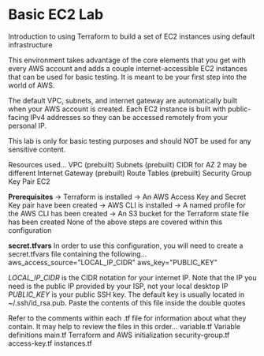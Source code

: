 # Basic EC2 Lab
Introduction to using Terraform to build a set of EC2 instances using default infrastructure

This environment takes advantage of the core elements that you get with every AWS account and adds a couple internet-accessible EC2 instances that can be used for basic testing. It is meant to be your first step into the world of AWS.

The default VPC, subnets, and internet gateway are automatically built when your AWS account is created. Each EC2 instance is built with public-facing IPv4 addresses so they can be accessed remotely from your personal IP.

This lab is only for basic testing purposes and should NOT be used for any sensitive content.

Resources used…
    VPC (prebuilt)
    Subnets (prebuilt)
        CIDR for AZ 2 may be different
    Internet Gateway (prebuilt)
    Route Tables (prebuilt)
    Security Group
    Key Pair
    EC2


****Prerequisites****
-> Terraform is installed
-> An AWS Access Key and Secret Key pair have been created
-> AWS CLI is installed
-> A named profile for the AWS CLI has been created
-> An S3 bucket for the Terraform state file has been created
None of the above steps are covered within this configuration

****secret.tfvars****
In order to use this configuration, you will need to create a secret.tfvars file containing the following...
aws_access_source="LOCAL_IP_CIDR"
aws_key="PUBLIC_KEY"

*LOCAL_IP_CIDR* is the CIDR notation for your internet IP. Note that the IP you need is the public IP provided by your ISP, not your local desktop IP
*PUBLIC_KEY* is your public SSH key. The default key is usually located in ~/.ssh/id_rsa.pub. Paste the contents of this file inside the double quotes

Refer to the comments within each .tf file for information about what they contain. It may help to review the files in this order...
variable.tf         Variable definitions 
main.tf             Terraform and AWS initialization
security-group.tf   
access-key.tf
instances.tf
